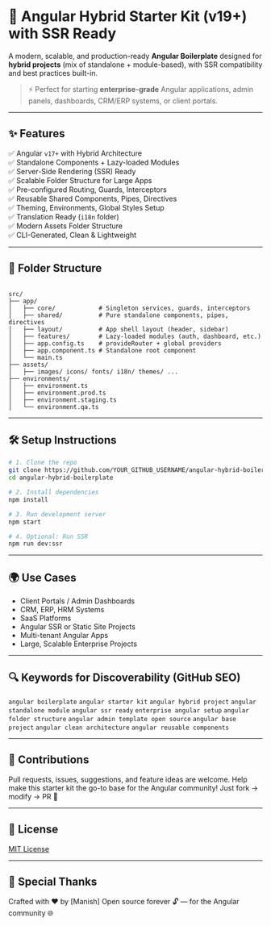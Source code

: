 # 🚀 Angular Hybrid Starter Kit (v19+) with SSR Ready

A modern, scalable, and production-ready **Angular Boilerplate** designed for **hybrid projects** (mix of standalone + module-based), with SSR compatibility and best practices built-in.

> ⚡ Perfect for starting **enterprise-grade** Angular applications, admin panels, dashboards, CRM/ERP systems, or client portals.

---

## ✨ Features

✅ Angular `v17+` with Hybrid Architecture  
✅ Standalone Components + Lazy-loaded Modules  
✅ Server-Side Rendering (SSR) Ready  
✅ Scalable Folder Structure for Large Apps  
✅ Pre-configured Routing, Guards, Interceptors  
✅ Reusable Shared Components, Pipes, Directives  
✅ Theming, Environments, Global Styles Setup  
✅ Translation Ready (`i18n` folder)  
✅ Modern Assets Folder Structure  
✅ CLI-Generated, Clean & Lightweight

---

## 🧱 Folder Structure

```

src/
├── app/
│   ├── core/            # Singleton services, guards, interceptors
│   ├── shared/          # Pure standalone components, pipes, directives
│   ├── layout/          # App shell layout (header, sidebar)
│   ├── features/        # Lazy-loaded modules (auth, dashboard, etc.)
│   ├── app.config.ts    # provideRouter + global providers
│   ├── app.component.ts # Standalone root component
│   └── main.ts
├── assets/
│   ├── images/ icons/ fonts/ i18n/ themes/ ...
├── environments/
│   ├── environment.ts
│   ├── environment.prod.ts
│   ├── environment.staging.ts
│   └── environment.qa.ts

```

---

## 🛠️ Setup Instructions

```bash
# 1. Clone the repo
git clone https://github.com/YOUR_GITHUB_USERNAME/angular-hybrid-boilerplate.git
cd angular-hybrid-boilerplate

# 2. Install dependencies
npm install

# 3. Run development server
npm start

# 4. Optional: Run SSR
npm run dev:ssr
````

---

## 🌍 Use Cases

* Client Portals / Admin Dashboards
* CRM, ERP, HRM Systems
* SaaS Platforms
* Angular SSR or Static Site Projects
* Multi-tenant Angular Apps
* Large, Scalable Enterprise Projects

---

## 🔍 Keywords for Discoverability (GitHub SEO)

`angular boilerplate` `angular starter kit` `angular hybrid project`
`angular standalone module` `angular ssr ready`
`enterprise angular setup` `angular folder structure`
`angular admin template open source` `angular base project`
`angular clean architecture` `angular reusable components`

---

## 🤝 Contributions

Pull requests, issues, suggestions, and feature ideas are welcome.
Help make this starter kit the go-to base for the Angular community!
Just fork → modify → PR 🔁

---

## 📄 License

[MIT License](LICENSE)

---

## 🙌 Special Thanks

Crafted with ❤️ by \[Manish]
Open source forever 🔓 — for the Angular community 🌐
